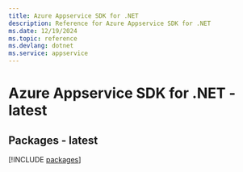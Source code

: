 ```yaml
---
title: Azure Appservice SDK for .NET
description: Reference for Azure Appservice SDK for .NET
ms.date: 12/19/2024
ms.topic: reference
ms.devlang: dotnet
ms.service: appservice
---
```

# Azure Appservice SDK for .NET - latest
## Packages - latest
[!INCLUDE [packages](appservice-index.md)]